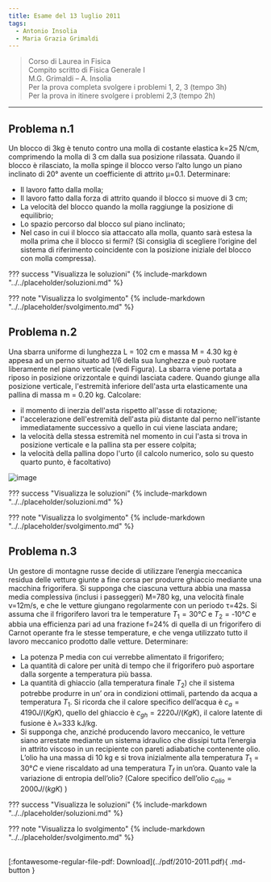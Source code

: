 ```yaml
---
title: Esame del 13 luglio 2011
tags:
  - Antonio Insolia
  - Maria Grazia Grimaldi
---
```


>Corso di Laurea in Fisica<br>
Compito scritto di Fisica Generale I<br>
M.G. Grimaldi – A. Insolia<br>
Per la prova completa svolgere i problemi 1, 2, 3 (tempo 3h)<br>
Per la prova in itinere svolgere i problemi 2,3 (tempo 2h)

---

## Problema n.1
Un blocco di 3kg è tenuto contro una molla di costante elastica k=25 N/cm, comprimendo la molla di 3 cm dalla sua posizione rilassata. Quando il blocco è rilasciato, la molla spinge il blocco verso l’alto lungo un piano inclinato di 20° avente un coefficiente di attrito μ=0.1. Determinare:

- Il lavoro fatto dalla molla;
- Il lavoro fatto dalla forza di attrito quando il blocco si muove di 3 cm;
- La velocità del blocco quando la molla raggiunge la posizione di equilibrio;
- Lo spazio percorso dal blocco sul piano inclinato;
- Nel caso in cui il blocco sia attaccato alla molla, quanto sarà estesa la molla prima che il blocco si fermi?  (Si consiglia di scegliere l’origine del sistema di riferimento coincidente con la posizione iniziale del blocco con molla compressa).

??? success "Visualizza le soluzioni"
    {% include-markdown "../../placeholder/soluzioni.md" %}

??? note "Visualizza lo svolgimento"
    {% include-markdown "../../placeholder/svolgimento.md" %}

## Problema n.2
Una sbarra uniforme di lunghezza L = 102 cm e massa M = 4.30 kg è appesa ad un perno situato ad 1/6 della sua lunghezza e può ruotare liberamente nel piano verticale (vedi Figura). La sbarra viene portata a riposo in posizione orizzontale e quindi lasciata cadere. Quando giunge alla posizione verticale, l'estremità inferiore dell'asta urta elasticamente una pallina di massa m = 0.20 kg. Calcolare:

- il momento di inerzia dell'asta rispetto all'asse di rotazione;
- l'accelerazione dell'estremità dell'asta più distante dal perno nell'istante immediatamente successivo a quello in cui viene lasciata andare;
- la velocità della stessa estremità nel momento in cui l'asta si trova in posizione verticale e la pallina sta per essere colpita;
- la velocità della pallina dopo l'urto (il calcolo numerico, solo su questo quarto punto, è facoltativo)

![image](https://user-images.githubusercontent.com/77018886/153299090-9a7cc403-8895-4c15-9e87-a50bf90a42f2.png)

??? success "Visualizza le soluzioni"
    {% include-markdown "../../placeholder/soluzioni.md" %}

??? note "Visualizza lo svolgimento"
    {% include-markdown "../../placeholder/svolgimento.md" %}

## Problema n.3
Un gestore di montagne russe decide di utilizzare l’energia meccanica residua delle vetture giunte a fine corsa per produrre ghiaccio mediante una macchina frigorifera. Si supponga che ciascuna vettura abbia una massa media complessiva (inclusi i passeggeri) M=780 kg, una velocità finale v=12m/s, e che le vetture giungano regolarmente con un periodo τ=42s. Si assuma che il frigorifero lavori tra le temperature $T_1 = 30°C$ e $T_2 = ‐10°C$ e abbia una efficienza pari ad una frazione f=24% di quella di un frigorifero di Carnot operante fra le stesse temperature, e che venga utilizzato tutto il lavoro meccanico prodotto dalle vetture. Determinare:

- La potenza P media con cui verrebbe alimentato il frigorifero;
- La quantità di calore per unità di tempo che il frigorifero può asportare dalla sorgente a temperatura più bassa.
- La quantità di ghiaccio (alla temperatura finale $T_2$) che il sistema potrebbe produrre in un’ ora in condizioni ottimali, partendo da acqua a temperatura $T_1$. Si ricorda che il calore specifico dell’acqua è $c_a=4190 J/(Kg K)$, quello del ghiaccio è $c_{gh}=2220 J/(Kg K)$, il calore latente di fusione è λ=333 kJ/kg.
- Si supponga che, anziché producendo lavoro meccanico, le vetture siano arrestate mediante un sistema idraulico che dissipi tutta l’energia in attrito viscoso in un recipiente con pareti adiabatiche contenente olio. L’olio ha una massa di 10 kg e si trova inizialmente alla temperatura $T_1 = 30°C$ e viene riscaldato ad una temperatura $T_f$ in un’ora. Quanto vale la variazione di entropia dell’olio? (Calore specifico dell’olio $c_{olio}=2000 J/(kg K)$ )

??? success "Visualizza le soluzioni"
    {% include-markdown "../../placeholder/soluzioni.md" %}

??? note "Visualizza lo svolgimento"
    {% include-markdown "../../placeholder/svolgimento.md" %}

<br>
[:fontawesome-regular-file-pdf: Download](../pdf/2010-2011.pdf){ .md-button }